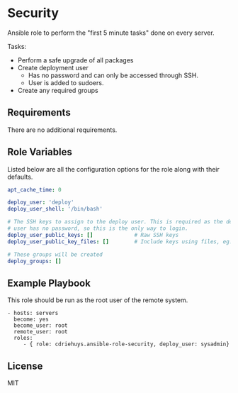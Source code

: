 Security
=========

Ansible role to perform the "first 5 minute tasks" done on every server.

Tasks:

- Perform a safe upgrade of all packages
- Create deployment user
  - Has no password and can only be accessed through SSH.
  - User is added to sudoers.
- Create any required groups

Requirements
------------

There are no additional requirements.

Role Variables
--------------

Listed below are all the configuration options for the role along with their defaults.

```YAML
apt_cache_time: 0

deploy_user: 'deploy'
deploy_user_shell: '/bin/bash'

# The SSH keys to assign to the deploy user. This is required as the deployment
# user has no password, so this is the only way to login.
deploy_user_public_keys: []             # Raw SSH keys
deploy_user_public_key_files: []        # Include keys using files, eg: ~/.ssh/id_rsa.pub

# These groups will be created
deploy_groups: []
```

Example Playbook
----------------

This role should be run as the root user of the remote system.

    - hosts: servers
      become: yes
      become_user: root
      remote_user: root
      roles:
         - { role: cdriehuys.ansible-role-security, deploy_user: sysadmin}

License
-------

MIT
